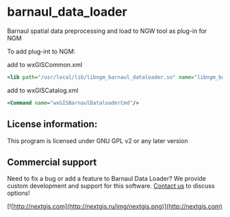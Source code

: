 # barnaul_data_loader
Barnaul spatial data preprocessing and load to NGW tool as plug-in for NGM

To add plug-int to NGM:

add to wxGISCommon.xml 
```xml
<lib path="/usr/local/lib/libngm_barnaul_dataloader.so" name="libngm_barnaul_dataloader"/>
```

add to wxGISCatalog.xml
```xml
<Command name="wxGISBarnaulDataloaderCmd"/>
```

License information:
-------------
This program is licensed under GNU GPL v2 or any later version

Commercial support
----------
Need to fix a bug or add a feature to Barnaul Data Loader? We provide custom development and support for this software. [Contact us](http://nextgis.ru/en/contact/) to discuss options!

[![http://nextgis.com](http://nextgis.ru/img/nextgis.png)](http://nextgis.com)
